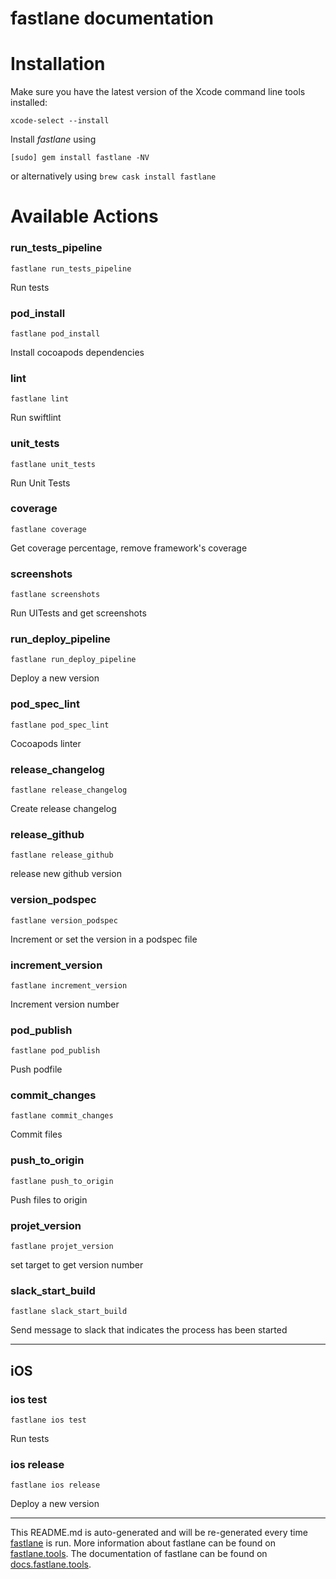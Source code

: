 fastlane documentation
================
# Installation

Make sure you have the latest version of the Xcode command line tools installed:

```
xcode-select --install
```

Install _fastlane_ using
```
[sudo] gem install fastlane -NV
```
or alternatively using `brew cask install fastlane`

# Available Actions
### run_tests_pipeline
```
fastlane run_tests_pipeline
```
Run tests
### pod_install
```
fastlane pod_install
```
Install cocoapods dependencies
### lint
```
fastlane lint
```
Run swiftlint
### unit_tests
```
fastlane unit_tests
```
Run Unit Tests
### coverage
```
fastlane coverage
```
Get coverage percentage, remove framework's coverage
### screenshots
```
fastlane screenshots
```
Run UITests and get screenshots
### run_deploy_pipeline
```
fastlane run_deploy_pipeline
```
Deploy a new version
### pod_spec_lint
```
fastlane pod_spec_lint
```
Cocoapods linter
### release_changelog
```
fastlane release_changelog
```
Create release changelog
### release_github
```
fastlane release_github
```
release new github version
### version_podspec
```
fastlane version_podspec
```
Increment or set the version in a podspec file
### increment_version
```
fastlane increment_version
```
Increment version number
### pod_publish
```
fastlane pod_publish
```
Push podfile
### commit_changes
```
fastlane commit_changes
```
Commit files
### push_to_origin
```
fastlane push_to_origin
```
Push files to origin
### projet_version
```
fastlane projet_version
```
set target to get version number
### slack_start_build
```
fastlane slack_start_build
```
Send message to slack that indicates the process has been started

----

## iOS
### ios test
```
fastlane ios test
```
Run tests
### ios release
```
fastlane ios release
```
Deploy a new version

----

This README.md is auto-generated and will be re-generated every time [fastlane](https://fastlane.tools) is run.
More information about fastlane can be found on [fastlane.tools](https://fastlane.tools).
The documentation of fastlane can be found on [docs.fastlane.tools](https://docs.fastlane.tools).
